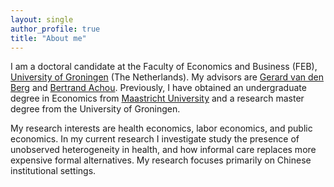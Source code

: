 ```yaml
---
layout: single
author_profile: true
title: "About me"
---
```



I am a doctoral candidate at the Faculty of Economics and Business (FEB), [University of Groningen] (The Netherlands). My advisors are [Gerard van den Berg] and [Bertrand Achou]. Previously, I have obtained an undergraduate degree in Economics from [Maastricht University] and a research master degree from the University of Groningen. 
<!-- I apply causal inference; "applied microeconometrician" for job applications
could add orcid in the future -->

My research interests are health economics, labor economics, and public economics. In my current research I investigate study the presence of unobserved heterogeneity in health, and how informal care replaces more expensive formal alternatives. 
My research focuses primarily on Chinese institutional settings. 
<!-- I am an applied microeconometrician who works on the economics of aging, particularly the intersection of health, saving behavior, and social insurance. In my job market paper, I examine the determinants of long-term care use, including informal care provision, the need for care, and economic resources.
Need to add more on money/insurance/costs/
 -->

[//]: # (Links)
   [University of Groningen]: <https://www.rug.nl/feb/?lang=en>
   [Maastricht University]:   <https://www.maastrichtuniversity.nl/about-um/faculties/school-business-and-economics>
   [Gerard van den Berg]: <https://www.rug.nl/staff/gerard.van.den.berg/>
   [Bertrand Achou]: <https://sites.google.com/site/bertrandachou/home/>
